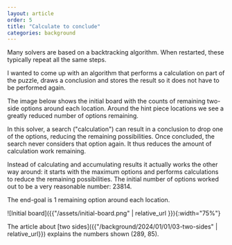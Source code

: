 ```yaml
---
layout: article
order: 5
title: "Calculate to conclude"
categories: background
---
```

Many solvers are based on a backtracking algorithm.
When restarted, these typically repeat all the same steps.

I wanted to come up with an algorithm that performs a calculation on part of the puzzle, draws a conclusion and stores the result so it does not have to be performed again.

The image below shows the initial board with the counts of remaining two-side options around each location.
Around the hint piece locations we see a greatly reduced number of options remaining.

In this solver, a search ("calculation") can result in a conclusion to drop one of the options, reducing the remaining possibilities.
Once concluded, the search never considers that option again. It thus reduces the amount of calculation work remaining.

Instead of calculating and accumulating results it actually works the other way around: it starts with the maximum options and performs calculations to reduce the remaining possibilities.
The initial number of options worked out to be a very reasonable number: 23814.

The end-goal is 1 remaining option around each location.

![Initial board]({{"/assets/initial-board.png" | relative_url }}){:width="75%"}

The article about [two sides]({{"/background/2024/01/01/03-two-sides" | relative_url}}) explains the numbers shown (289, 85).

